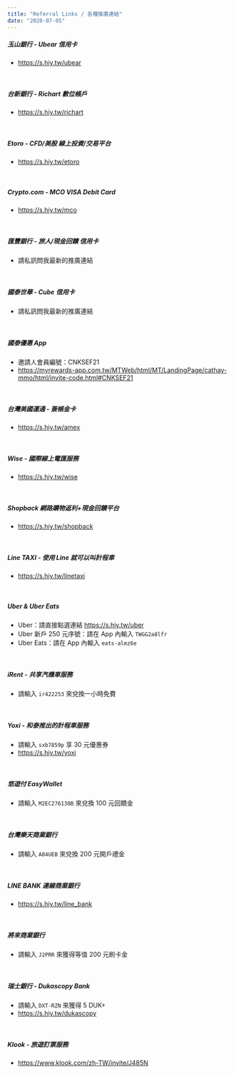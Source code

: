 ```yaml
---
title: "Referral Links / 各種推廣連結"
date: "2020-07-05"
---
```




##### 玉山銀行 - Ubear 信用卡

* https://s.hiy.tw/ubear

</br>

##### 台新銀行 - Richart 數位帳戶

* https://s.hiy.tw/richart

</br>

##### Etoro - CFD/美股 線上投資/交易平台

* https://s.hiy.tw/etoro

</br>

##### Crypto.com - MCO VISA Debit Card

* https://s.hiy.tw/mco

</br>

##### 匯豐銀行 - 旅人/現金回饋 信用卡

* 請私訊問我最新的推廣連結

</br>

##### 國泰世華 - Cube 信用卡

* 請私訊問我最新的推廣連結

</br>

##### 國泰優惠 App

* 邀請人會員編號：CNKSEF21
* https://myrewards-app.com.tw/MTWeb/html/MT/LandingPage/cathay-mmo/html/invite-code.html#CNKSEF21

</br>

##### 台灣美國運通 - 簽帳金卡

* https://s.hiy.tw/amex

</br>

##### Wise - 國際線上電匯服務

* https://s.hiy.tw/wise

</br>

##### Shopback 網路購物返利+現金回饋平台

* https://s.hiy.tw/shopback

</br>

##### Line TAXI - 使用 Line 就可以叫計程車

* https://s.hiy.tw/linetaxi

</br>

##### Uber & Uber Eats

* Uber：請直接點選連結 https://s.hiy.tw/uber
* Uber 新戶 250 元序號：請在 App 內輸入 `TWGG2a8lfr`
* Uber Eats：請在 App 內輸入 `eats-almz6e`
 
</br>

##### iRent - 共享汽機車服務

* 請輸入 `ir422253` 來兌換一小時免費

</br>

##### Yoxi - 和泰推出的計程車服務

* 請輸入 `sxb7859p` 享 30 元優惠券
* https://s.hiy.tw/yoxi

</br>

##### 悠遊付 EasyWallet

* 請輸入 `M2EC276130B` 來兌換 100 元回饋金

</br> 

##### 台灣樂天商業銀行

* 請輸入 `A84UEB` 來兌換 200 元開戶禮金

</br>

##### LINE BANK 連線商業銀行

* https://s.hiy.tw/line_bank

</br>

##### 將來商業銀行

* 請輸入 `J2PRR` 來獲得等值 200 元刷卡金

</br>

##### 瑞士銀行 - Dukascopy Bank

* 請輸入 `DXT-RZN` 來獲得 5 DUK+
* https://s.hiy.tw/dukascopy

</br>

##### Klook - 旅遊訂票服務

* https://www.klook.com/zh-TW/invite/J485N